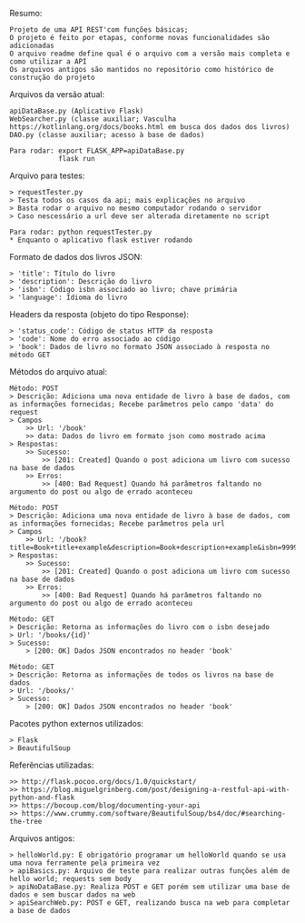 Resumo:

	Projeto de uma API REST'com funções básicas;
	O projeto é feito por etapas, conforme novas funcionalidades são adicionadas
	O arquivo readme define qual é o arquivo com a versão mais completa e como utilizar a API
	Os arquivos antigos são mantidos no repositório como histórico de construção do projeto

Arquivos da versão atual:

	apiDataBase.py (Aplicativo Flask)
	WebSearcher.py (classe auxiliar; Vasculha https://kotlinlang.org/docs/books.html em busca dos dados dos livros)
	DAO.py (classe auxiliar; acesso à base de dados)

	Para rodar:	export FLASK_APP=apiDataBase.py
				flask run

Arquivo para testes:

	> requestTester.py
	> Testa todos os casos da api; mais explicações no arquivo
	> Basta rodar o arquivo no mesmo computador rodando o servidor
	> Caso nescessário a url deve ser alterada diretamente no script

	Para rodar:	python requestTester.py
	* Enquanto o aplicativo flask estiver rodando

Formato de dados dos livros JSON:

	> 'title': Título do livro
	> 'description': Descrição do livro
	> 'isbn': Código isbn associado ao livro; chave primária
	> 'language': Idioma do livro

Headers da resposta (objeto do tipo Response):

	> 'status_code': Código de status HTTP da resposta
	> 'code': Nome do erro associado ao código
	> 'book': Dados de livro no formato JSON associado à resposta no método GET

Métodos do arquivo atual:

	Método: POST
	> Descrição: Adiciona uma nova entidade de livro à base de dados, com as informações fornecidas; Recebe parâmetros pelo campo 'data' do request
	> Campos
		>> Url: '/book'
		>> data: Dados do livro em formato json como mostrado acima
	> Respostas:
		>> Sucesso:
			>> [201: Created] Quando o post adiciona um livro com sucesso na base de dados
		>> Erros:
			>> [400: Bad Request] Quando há parâmetros faltando no argumento do post ou algo de errado aconteceu

	Método: POST
	> Descrição: Adiciona uma nova entidade de livro à base de dados, com as informações fornecidas; Recebe parâmetros pela url
	> Campos
		>> Url: '/book?title=Book+title+example&description=Book+description+example&isbn=9999999999999&language=BR'
	> Respostas:
		>> Sucesso:
			>> [201: Created] Quando o post adiciona um livro com sucesso na base de dados
		>> Erros:
			>> [400: Bad Request] Quando há parâmetros faltando no argumento do post ou algo de errado aconteceu

	Método: GET
	> Descrição: Retorna as informações do livro com o isbn desejado
	> Url: '/books/{id}'
	> Sucesso:
		> [200: OK] Dados JSON encontrados no header 'book'

	Método: GET
	> Descrição: Retorna as informações de todos os livros na base de dados
	> Url: '/books/'
	> Sucesso:
		> [200: OK] Dados JSON encontrados no header 'book'

Pacotes python externos utilizados:

	> Flask
	> BeautifulSoup

Referências utilizadas:

	>> http://flask.pocoo.org/docs/1.0/quickstart/
	>> https://blog.miguelgrinberg.com/post/designing-a-restful-api-with-python-and-flask
	>> https://bocoup.com/blog/documenting-your-api
	>> https://www.crummy.com/software/BeautifulSoup/bs4/doc/#searching-the-tree

Arquivos antigos:

	> helloWorld.py: É obrigatório programar um helloWorld quando se usa uma nova ferramente pela primeira vez
	> apiBasics.py: Arquivo de teste para realizar outras funções além de hello world; requests sem body
	> apiNoDataBase.py: Realiza POST e GET porém sem utilizar uma base de dados e sem buscar dados na web
	> apiSearchWeb.py: POST e GET, realizando busca na web para completar a base de dados
